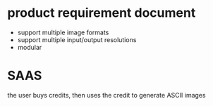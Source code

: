 # product requirement document
- support multiple image formats
- support multiple input/output resolutions
- modular
# SAAS
the user buys credits, then uses the credit to generate ASCII images
